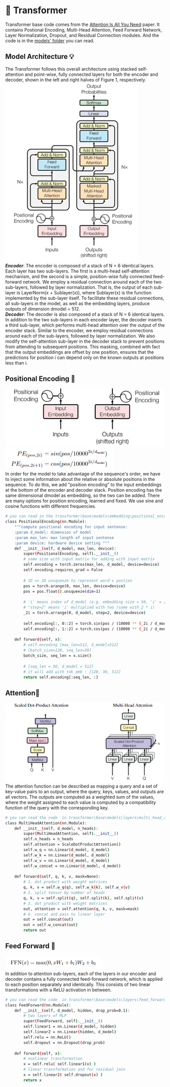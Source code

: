 # :rocket: Transformer

Transformer base code comes from the [Attention Is All You Need](https://arxiv.org/pdf/1706.03762v7) paper. It contains Postional Encoding, Multi-Head Attention, Feed Forward Network, Layer Normalization, Dropout, and Residual Connection modules. And the code is in the [models' folder](transformer/base/models) you can read.  

## Model Architecture :bulb:

The Transformer follows this overall architecture using stacked self-attention and point-wise, fully
connected layers for both the encoder and decoder, shown in the left and right halves of Figure 1,
respectively.  
![model architecture](assets/model_architecture.jpg)  
___Encoder___: The encoder is composed of a stack of N = 6 identical layers. Each layer has two sub-layers. The first is a multi-head self-attention mechanism, and the second is a simple, position-wise fully connected feed-forward network. We employ a residual connection around each of the two sub-layers, followed by layer normalization. That is, the output of each sub-layer is LayerNorm(x + Sublayer(x)), where Sublayer(x) is the function implemented by the sub-layer itself. To facilitate these residual connections, all sub-layers in the model, as well as the embedding
layers, produce outputs of dimension dmodel = 512.  
___Decoder___: The decoder is also composed of a stack of N = 6 identical layers. In addition to the two sub-layers in each encoder layer, the decoder inserts a third sub-layer, which performs multi-head attention over the output of the encoder stack. Similar to the encoder, we employ residual connections around each of the sub-layers, followed by layer normalization. We also modify the self-attention
sub-layer in the decoder stack to prevent positions from attending to subsequent positions. This masking, combined with fact that the output embeddings are offset by one position, ensures that the predictions for position i can depend only on the known outputs at positions less than i.  

## Positional Encoding :book:

![Positional Encoding](assets/positional_img.jpg) ![Positional Encoding](assets/positional_encoding.jpg)  
In order for the model to take advantage of the sequence's order, we have to inject some information about the relative or absolute positions in the sequence. To do this, we add "position encoding" to the input embeddings at the bottom of the encoder and decoder stack. Position encoding has the same dimensional dmodel as embedding, so the two can be added. There are many options for position encoding, learned and fixed. We use sine and cosine functions with different frequencies.

```bash
# you can read in the transformer\base\models\embedding\positional_encoding.py
class PositionalEncoding(nn.Module):
    """compute positional encoding for input sentense:
    :param d_model: dimension of model
    :param max_len: max length of input sentense
    :param device: hardware device setting """
    def __init__(self, d_model, max_len, device):
        super(PositionalEncoding, self).__init__()
        # same size with input matrix for adding with input matrix
        self.encoding = torch.zeros(max_len, d_model, device=device)
        self.encoding.requires_grad = False

        # 1D => 2D unsqueeze to represent word's postion
        pos = torch.arange(0, max_len, device=device)
        pos = pos.float().unsqueeze(dim=1)
        
        # 'i' means index of d_model (e.g. embedding size = 50, 'i' = [0,50])
        # "step=2" means 'i' multiplied with two (same with 2 * i)
        _2i = torch.arrange(0, d_model, step=2, device=device)

        self.encoding[:, 0::2] = torch.sin(pos / (10000 ** (_2i / d_model)))
        self.encoding[:, 1::2] = torch.cos(pos / (10000 ** (_2i / d_model)))

    def forward(self, x):
        # self.encoding [max_len=512, d_model=512]
        # [batch_size=128, seq_len=30]
        batch_size, seq_len = x.size()

        # [seq_len = 30, d_model = 512]
        # it will add with tok_emb : [128, 30, 512]
        return self.encoding[:seq_len, :]
```

## Attention:book:

![attention](assets/multi_attention.jpg)  
The attention function can be described as mapping a query and a set of key-value pairs to an output, where the query, keys, values, and outputs are all vectors. The outputs are computed as a weighted sum of the values, where the weight assigned to each value is computed by a compatibility function of the query with the corresponding key.

```bash
# you can read the code  in transformer\base\models\layers\multi_head_attention.py
class MultiHeadAttention(nn.Module):
    def __init__(self, d_model, n_heads):
        super(MultiHeadAttention, self).__init__()
        self.n_heads = n_heads  
        self.attention = ScaleDotProductAttention() 
        self.w_q = nn.Linear(d_model, d_model)
        self.w_k = nn.Linear(d_model, d_model)
        self.w_v = nn.Linear(d_model, d_model)
        self.w_concat = nn.Linear(d_model, d_model)

    def forward(self, q, k, v, mask=None):
        # 1. dot product with weight matrices
        q, k, v = self.w_q(q), self.w_k(k), self.w_v(v)
        # 2. split tensor by number of heads
        q, k, v = self.split(q), self.split(k), self.split(v)
        # 3. dot product with weight matrices
        out, attention = self.attention(q, k, v, mask=mask)
        # 4. concat and pass to linear layer
        out = self.concat(out)
        out = self.w_concat(out)
        return out
```

## Feed Forward :book:

![feed forward](assets/feed_forward.jpg)  
In addition to attention sub-layers, each of the layers in our encoder and decoder contains a fully connected feed-forward network, which is applied to each position separately and identically. This consists of two linear transformations with a ReLU activation in between.  

```bash
# you can read the code  in transformer\base\models\layers\feed_forward.py
class FeedForward(nn.Module):
    def __init__(self, d_model, hidden, drop_prob=0.1):
        # two layers of MLP
        super(FeedForward, self).__init__()
        self.linear1 = nn.Linear(d_model, hidden)
        self.linear2 = nn.Linear(hidden, d_model)
        self.relu = nn.ReLU()
        self.dropout = nn.Dropout(drop_prob)

    def forward(self, x):
        # nonlinear transformation
        x = self.relu( self.linear1(x) )
        # linear transformation and for residual join
        x = self.linear2( self.dropout(x) )
        return x
```

